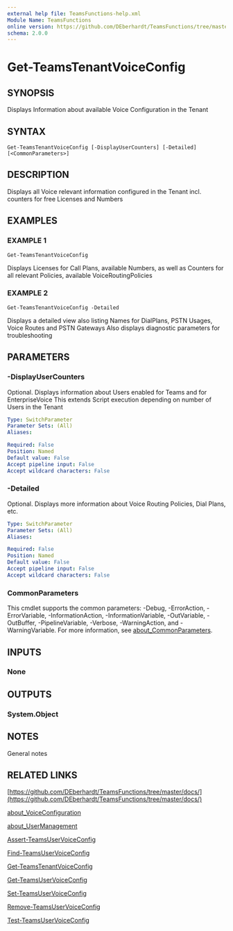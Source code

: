 ```yaml
---
external help file: TeamsFunctions-help.xml
Module Name: TeamsFunctions
online version: https://github.com/DEberhardt/TeamsFunctions/tree/master/docs/
schema: 2.0.0
---
```


# Get-TeamsTenantVoiceConfig

## SYNOPSIS
Displays Information about available Voice Configuration in the Tenant

## SYNTAX

```
Get-TeamsTenantVoiceConfig [-DisplayUserCounters] [-Detailed] [<CommonParameters>]
```

## DESCRIPTION
Displays all Voice relevant information configured in the Tenant incl.
counters for free Licenses and Numbers

## EXAMPLES

### EXAMPLE 1
```
Get-TeamsTenantVoiceConfig
```

Displays Licenses for Call Plans, available Numbers, as well as
  Counters for all relevant Policies, available VoiceRoutingPolicies

### EXAMPLE 2
```
Get-TeamsTenantVoiceConfig -Detailed
```

Displays a detailed view also listing Names for DialPlans, PSTN Usages, Voice Routes and PSTN Gateways
  Also displays diagnostic parameters for troubleshooting

## PARAMETERS

### -DisplayUserCounters
Optional.
Displays information about Users enabled for Teams and for EnterpriseVoice
This extends Script execution depending on number of Users in the Tenant

```yaml
Type: SwitchParameter
Parameter Sets: (All)
Aliases:

Required: False
Position: Named
Default value: False
Accept pipeline input: False
Accept wildcard characters: False
```

### -Detailed
Optional.
Displays more information about Voice Routing Policies, Dial Plans, etc.

```yaml
Type: SwitchParameter
Parameter Sets: (All)
Aliases:

Required: False
Position: Named
Default value: False
Accept pipeline input: False
Accept wildcard characters: False
```

### CommonParameters
This cmdlet supports the common parameters: -Debug, -ErrorAction, -ErrorVariable, -InformationAction, -InformationVariable, -OutVariable, -OutBuffer, -PipelineVariable, -Verbose, -WarningAction, and -WarningVariable. For more information, see [about_CommonParameters](http://go.microsoft.com/fwlink/?LinkID=113216).

## INPUTS

### None
## OUTPUTS

### System.Object
## NOTES
General notes

## RELATED LINKS

[https://github.com/DEberhardt/TeamsFunctions/tree/master/docs/](https://github.com/DEberhardt/TeamsFunctions/tree/master/docs/)

[about_VoiceConfiguration]()

[about_UserManagement]()

[Assert-TeamsUserVoiceConfig]()

[Find-TeamsUserVoiceConfig]()

[Get-TeamsTenantVoiceConfig]()

[Get-TeamsUserVoiceConfig]()

[Set-TeamsUserVoiceConfig]()

[Remove-TeamsUserVoiceConfig]()

[Test-TeamsUserVoiceConfig]()

